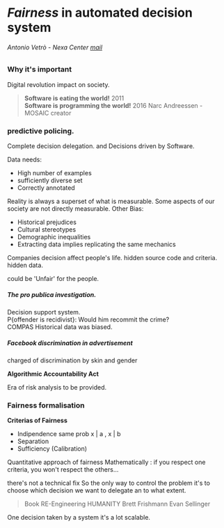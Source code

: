 # *Fairness* in automated decision system
###### Antonio Vetrò - Nexa Center [mail](mailto:antonio.vetro@polito.it)
### Why it's important
Digital revolution impact on society.
> **Software is eating the world!** 2011  
> **Software is programming the world!** 2016
> Narc Andreessen - MOSAIC creator

### predictive policing.

Complete decision delegation.
and
Decisions driven by Software.

Data needs:
+ High number of examples
+ sufficiently diverse set
+ Correctly annotated

Reality is always a superset of what is measurable.
Some aspects of our society are not directly measurable.
Other Bias:
+ Historical prejudices
+ Cultural stereotypes
+ Demographic inequalities
+ Extracting data implies replicating the same mechanics

Companies decision affect people's life.
hidden source code and criteria.
hidden data.

could be 'Unfair' for the people.

##### The pro publica investigation.
Decision support system.  
P{offender is recidivist}: Would him recommit the crime?  
COMPAS Historical data was biased.

##### Facebook discrimination in advertisement

charged of discrimination by skin and gender

**Algorithmic Accountability Act**

Era of risk analysis to be provided.

### Fairness formalisation

**Criterias of Fairness**
+ Indipendence
  same prob x | a , x | b
+ Separation
+ Sufficiency (Calibration)

Quantitative approach of fairness
Mathematically : if you respect one criteria, you won't respect the others...

there's not a technical fix
So the only way to control the problem it's to choose which decision we want to delegate an to what extent.

> Book
> RE-Engineering HUMANITY
> Brett Frishmann Evan Sellinger

One decision taken by a system it's a lot scalable.
